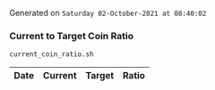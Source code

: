 Generated on `Saturday 02-October-2021 at 08:40:02`

### Current to Target Coin Ratio
`current_coin_ratio.sh`

Date|Current|Target|Ratio
---|---|---|---
